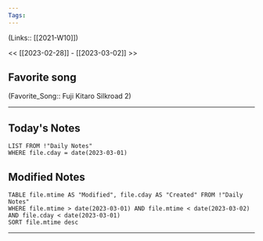 ```yaml
---
Tags:
---
```

(Links:: [[2021-W10]])

<< [[2023-02-28]] - [[2023-03-02]] >>
## Favorite song
(Favorite_Song:: Fuji Kitaro Silkroad 2)

___
## Today's Notes
```dataview
LIST FROM !"Daily Notes"
WHERE file.cday = date(2023-03-01)
```
## Modified Notes
```dataview
TABLE file.mtime AS "Modified", file.cday AS "Created" FROM !"Daily Notes" 
WHERE file.mtime > date(2023-03-01) AND file.mtime < date(2023-03-02) AND file.cday < date(2023-03-01)
SORT file.mtime desc
```
___
